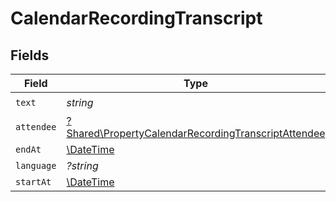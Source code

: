 # CalendarRecordingTranscript


## Fields

| Field                                                                                                                     | Type                                                                                                                      | Required                                                                                                                  | Description                                                                                                               |
| ------------------------------------------------------------------------------------------------------------------------- | ------------------------------------------------------------------------------------------------------------------------- | ------------------------------------------------------------------------------------------------------------------------- | ------------------------------------------------------------------------------------------------------------------------- |
| `text`                                                                                                                    | *string*                                                                                                                  | :heavy_check_mark:                                                                                                        | N/A                                                                                                                       |
| `attendee`                                                                                                                | [?Shared\PropertyCalendarRecordingTranscriptAttendee](../../Models/Shared/PropertyCalendarRecordingTranscriptAttendee.md) | :heavy_minus_sign:                                                                                                        | N/A                                                                                                                       |
| `endAt`                                                                                                                   | [\DateTime](https://www.php.net/manual/en/class.datetime.php)                                                             | :heavy_minus_sign:                                                                                                        | N/A                                                                                                                       |
| `language`                                                                                                                | *?string*                                                                                                                 | :heavy_minus_sign:                                                                                                        | N/A                                                                                                                       |
| `startAt`                                                                                                                 | [\DateTime](https://www.php.net/manual/en/class.datetime.php)                                                             | :heavy_minus_sign:                                                                                                        | N/A                                                                                                                       |